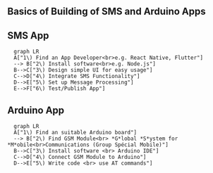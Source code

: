 ## **Basics of Building of SMS and Arduino Apps**

## SMS App
```mermaid
  graph LR
  A["1\) Find an App Developer<br>e.g. React Native, Flutter"]
  --> B["2\) Install software<br>e.g. Node.js"]
  B-->C["3\) Design simple UI for easy usage"]
  C-->D["4\) Integrate SMS Functionality"]
  D-->E["5\) Set up Message Processing"]
  E-->F["6\) Test/Publish App"]
```
## Arduino App
```mermaid
  graph LR
  A["1\) Find an suitable Arduino board"]
  --> B["2\) Find GSM Module<br> *G*lobal *S*ystem for *M*obile<br>Communications (Group Spécial Mobile)"]
  B-->C["3\) Install software <br> Arduino IDE"]
  C-->D["4\) Connect GSM Module to Arduino"]
  D-->E["5\) Write code <br> use AT commands"]
```
